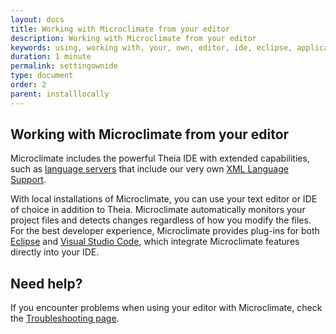 ```yaml
---
layout: docs
title: Working with Microclimate from your editor
description: Working with Microclimate from your editor
keywords: using, working with, your, own, editor, ide, eclipse, application, edit, ide, vsc, visual studio code, vscode, intellij
duration: 1 minute
permalink: settingownide
type: document
order: 2
parent: installlocally
---
```


## Working with Microclimate from your editor

Microclimate includes the powerful Theia IDE with extended capabilities, such as [language servers](http://langserver.org) that include our very own [XML Language Support](https://marketplace.visualstudio.com/items?itemName=IBM.XMLLanguageSupport).

With local installations of Microclimate, you can use your text editor or IDE of choice in addition to Theia. Microclimate automatically monitors your project files and detects changes regardless of how you modify the files. For the best developer experience, Microclimate provides plug-ins for both [Eclipse](mdteclipseoverview) and [Visual Studio Code](mdt-vsc-overview), which integrate Microclimate features directly into your IDE.

## Need help?
If you encounter problems when using your editor with Microclimate, check the [Troubleshooting page](troubleshooting#working-with-microclimate-from-your-editor).
